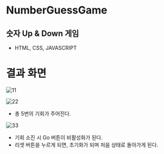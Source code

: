 # NumberGuessGame



## 숫자 Up & Down 게임

* HTML, CSS, JAVASCRIPT 



 # 결과 화면
 
![11](https://user-images.githubusercontent.com/93179273/202887449-8bdbcd68-0745-4a48-a43c-5f1d98391f97.png)





![22](https://user-images.githubusercontent.com/93179273/202887463-1d59462d-1aa8-4288-b6d2-4690fca4737c.png)

* 총 5번의 기회가 주어진다.

![33](https://user-images.githubusercontent.com/93179273/202887469-a56f3b7b-ae75-4da5-8fcf-eab334475d89.png)

* 기회 소진 시 Go 버튼이 비활성화가 된다. 
* 리셋 버튼을 누르게 되면, 초기화가 되며 처음 상태로 돌아가게 된다.
